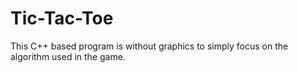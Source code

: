 # Tic-Tac-Toe

This C++ based program is without graphics to simply focus on the algorithm used in the game.
